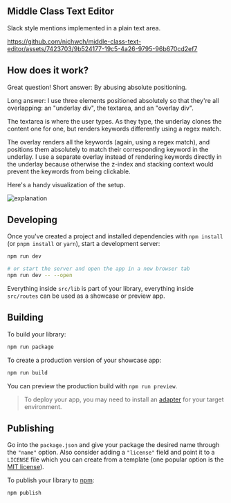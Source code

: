 ## Middle Class Text Editor

Slack style mentions implemented in a plain text area.



https://github.com/nichwch/middle-class-text-editor/assets/7423703/9b524177-19c5-4a26-9795-96b670cd2ef7

## How does it work?
Great question! Short answer: By abusing absolute positioning.

Long answer: I use three elements positioned absolutely so that they're all overlapping: an "underlay div", the textarea, and an "overlay div".

The textarea is where the user types. As they type, the underlay clones the content one for one, but renders keywords differently using a regex match.

The overlay renders all the keywords (again, using a regex match), and positions them absolutely to match their corresponding keyword in the underlay. I use a separate overlay instead of rendering keywords directly in the underlay because otherwise the z-index and stacking context would prevent the keywords from being clickable.

Here's a handy visualization of the setup.

![explanation](https://github.com/nichwch/middle-class-text-editor/assets/7423703/6ab9cc70-6b32-499d-bbcc-c93659b5fe7e)


## Developing

Once you've created a project and installed dependencies with `npm install` (or `pnpm install` or `yarn`), start a development server:

```bash
npm run dev

# or start the server and open the app in a new browser tab
npm run dev -- --open
```

Everything inside `src/lib` is part of your library, everything inside `src/routes` can be used as a showcase or preview app.

## Building

To build your library:

```bash
npm run package
```

To create a production version of your showcase app:

```bash
npm run build
```

You can preview the production build with `npm run preview`.

> To deploy your app, you may need to install an [adapter](https://kit.svelte.dev/docs/adapters) for your target environment.

## Publishing

Go into the `package.json` and give your package the desired name through the `"name"` option. Also consider adding a `"license"` field and point it to a `LICENSE` file which you can create from a template (one popular option is the [MIT license](https://opensource.org/license/mit/)).

To publish your library to [npm](https://www.npmjs.com):

```bash
npm publish
```
